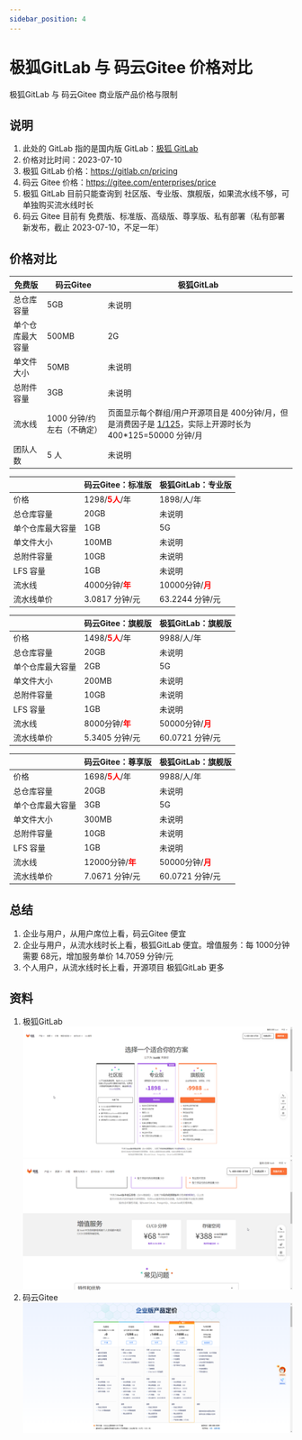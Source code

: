 ```yaml
---
sidebar_position: 4
---
```


# 极狐GitLab 与 码云Gitee 价格对比

极狐GitLab 与 码云Gitee 商业版产品价格与限制

## 说明

1. 此处的 GitLab 指的是国内版 GitLab：[极狐 GitLab](https://jihulab.com)
2. 价格对比时间：2023-07-10
3. 极狐 GitLab 价格：https://gitlab.cn/pricing
4. 码云 Gitee 价格：https://gitee.com/enterprises/price
5. 极狐 GitLab 目前只能查询到 社区版、专业版、旗舰版，如果流水线不够，可单独购买流水线时长
6. 码云 Gitee 目前有 免费版、标准版、高级版、尊享版、私有部署（私有部署新发布，截止 2023-07-10，不足一年）

## 价格对比

| 免费版      | 码云Gitee           | 极狐GitLab                                                                                                   |
|----------|-------------------|------------------------------------------------------------------------------------------------------------|
| 总仓库容量    | 5GB               | 未说明                                                                                                        |
| 单个仓库最大容量 | 500MB             | 2G                                                                                                         |
| 单文件大小    | 50MB              | 未说明                                                                                                        |
| 总附件容量    | 3GB               | 未说明                                                                                                        |
| 流水线      | 1000 分钟/约 左右（不确定） | 页面显示每个群组/用户开源项目是 400分钟/月，但是消费因子是 [1/125](https://forum.gitlab.cn/t/topic/1527)，实际上开源时长为 400*125=50000 分钟/月 |
| 团队人数     | 5 人               | 未说明                                                                                                        |

|          | 码云Gitee：标准版                                         | 极狐GitLab：专业版                                        |
|----------|-----------------------------------------------------|-----------------------------------------------------|
| 价格       | 1298/<strong><font color="red">5人</font></strong>/年 | 1898/人/年                                            |
| 总仓库容量    | 20GB                                                | 未说明                                                 |
| 单个仓库最大容量 | 1GB                                                 | 5G                                                  |
| 单文件大小    | 100MB                                               | 未说明                                                 |
| 总附件容量    | 10GB                                                | 未说明                                                 |
| LFS 容量   | 1GB                                                 | 未说明                                                 |
| 流水线      | 4000分钟/<strong><font color="red">年</font></strong>  | 10000分钟/<strong><font color="red">月</font></strong> |
| 流水线单价    | 3.0817 分钟/元                                         | 63.2244 分钟/元                                        |

|          | 码云Gitee：旗舰版                                         | 极狐GitLab：旗舰版                                        |
|----------|-----------------------------------------------------|-----------------------------------------------------|
| 价格       | 1498/<strong><font color="red">5人</font></strong>/年 | 9988/人/年                                            |
| 总仓库容量    | 20GB                                                | 未说明                                                 |
| 单个仓库最大容量 | 2GB                                                 | 5G                                                  |
| 单文件大小    | 200MB                                               | 未说明                                                 |
| 总附件容量    | 10GB                                                | 未说明                                                 |
| LFS 容量   | 1GB                                                 | 未说明                                                 |
| 流水线      | 8000分钟/<strong><font color="red">年</font></strong>  | 50000分钟/<strong><font color="red">月</font></strong> |
| 流水线单价    | 5.3405 分钟/元                                         | 60.0721 分钟/元                                        |

|          | 码云Gitee：尊享版                                         | 极狐GitLab：旗舰版                                        |
|----------|-----------------------------------------------------|-----------------------------------------------------|
| 价格       | 1698/<strong><font color="red">5人</font></strong>/年 | 9988/人/年                                            |
| 总仓库容量    | 20GB                                                | 未说明                                                 |
| 单个仓库最大容量 | 3GB                                                 | 5G                                                  |
| 单文件大小    | 300MB                                               | 未说明                                                 |
| 总附件容量    | 10GB                                                | 未说明                                                 |
| LFS 容量   | 1GB                                                 | 未说明                                                 |
| 流水线      | 12000分钟/<strong><font color="red">年</font></strong> | 50000分钟/<strong><font color="red">月</font></strong> |
| 流水线单价    | 7.0671 分钟/元                                         | 60.0721 分钟/元                                        |

## 总结

1. 企业与用户，从用户席位上看，码云Gitee 便宜
2. 企业与用户，从流水线时长上看，极狐GitLab 便宜。增值服务：每 1000分钟 需要 68元，增加服务单价 14.7059 分钟/元
3. 个人用户，从流水线时长上看，开源项目 极狐GitLab 更多

## 资料

1. 极狐GitLab
   [![](static/price/jihulab-1.png)](https://gitlab.cn/pricing)
   [![](static/price/jihulab-2.png)](https://gitlab.cn/pricing)
2. 码云Gitee
   [![](static/price/gitee-1.png)](https://gitee.com/enterprises/price)
